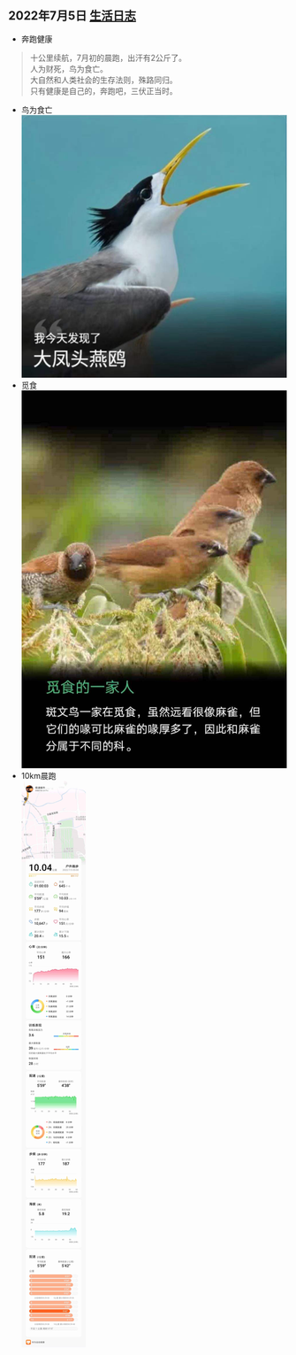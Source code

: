 ## 2022年7月5日  [生活日志](../life.md)
- 奔跑健康
> 十公里续航，7月初的晨跑，出汗有2公斤了。  
人为财死，鸟为食亡。  
大自然和人类社会的生存法则，殊路同归。  
只有健康是自己的，奔跑吧，三伏正当时。  
- 鸟为食亡
![](../img/20220705.jpg)
- 觅食  
![](../img/20220705a.jpg)
- 10km晨跑  
![](../img/20220705r.jpg)
